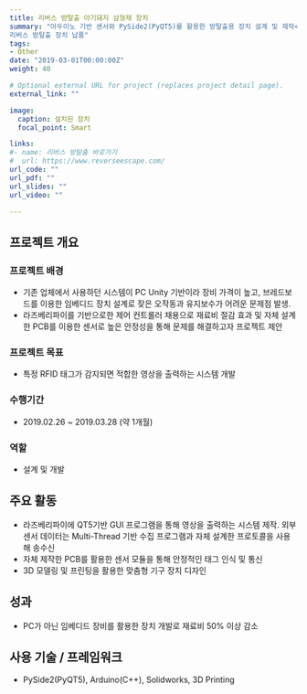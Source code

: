 ```yaml
---
title: 리버스 방탈출 아기돼지 삼형제 장치
summary: "아두이노 기반 센서와 PySide2(PyQT5)를 활용한 방탈출용 장치 설계 및 제작<br/>
리버스 방탈출 장치 납품"
tags:
- Other
date: "2019-03-01T00:00:00Z"
weight: 40

# Optional external URL for project (replaces project detail page).
external_link: ""

image:
  caption: 설치된 장치
  focal_point: Smart

links:
#- name: 리버스 방탈출 바로가기
#  url: https://www.reverseescape.com/
url_code: ""
url_pdf: ""
url_slides: ""
url_video: ""

---
```


## 프로젝트 개요
### 프로젝트 배경
* 기존 업체에서 사용하던 시스템이 PC Unity 기반이라 장비 가격이 높고, 브레드보드를 이용한 임베디드 장치 설계로 잦은 오작동과 유지보수가 어려운 문제점 발생.
* 라즈베리파이를 기반으로한 제어 컨트롤러 채용으로 재료비 절감 효과 및 자체 설계한 PCB를 이용한 센서로 높은 안정성을 통해 문제를 해결하고자 프로젝트 제안

### 프로젝트 목표
* 특정 RFID 태그가 감지되면 적합한 영상을 출력하는 시스템 개발

### 수행기간
* 2019.02.26 ~ 2019.03.28 (약 1개월)

### 역할
* 설계 및 개발

## 주요 활동
* 라즈베리파이에 QT5기반 GUI 프로그램을 통해 영상을 출력하는 시스템 제작. 외부 센서 데이터는 Multi-Thread 기반 수집 프로그램과 자체 설계한 프로토콜을 사용해 송수신
* 자체 제작한 PCB를 활용한 센서 모듈을 통해 안정적인 태그 인식 및 통신
* 3D 모델링 및 프린팅을 활용한 맞춤형 기구 장치 디자인

## 성과
* PC가 아닌 임베디드 장비를 활용한 장치 개발로 재료비 50% 이상 감소

## 사용 기술 / 프레임워크
* PySide2(PyQT5), Arduino(C++), Solidworks, 3D Printing
